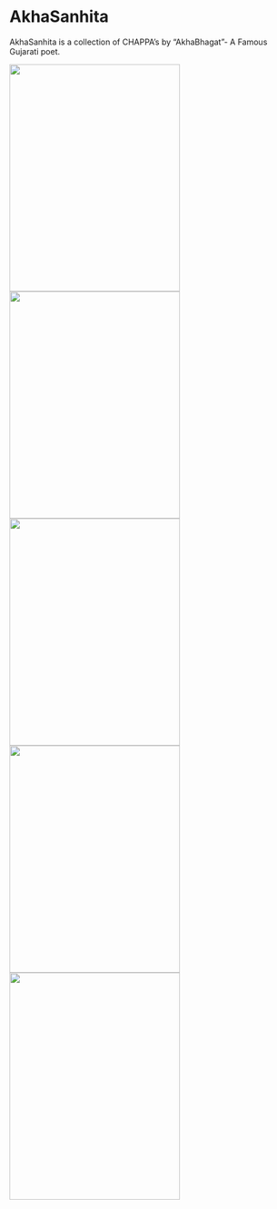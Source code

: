 # AkhaSanhita
AkhaSanhita is a collection of CHAPPA’s by “AkhaBhagat”- A Famous 
Gujarati poet.


<img src="https://user-images.githubusercontent.com/54990175/64533339-dd86ca00-d330-11e9-90ee-91befe1e8e50.png" width="300" height="400">
<img src="https://user-images.githubusercontent.com/54990175/64533311-cfd14480-d330-11e9-8636-dd0f73fc2d17.png" width="300" height="400">
<img src="https://user-images.githubusercontent.com/54990175/64533317-d2339e80-d330-11e9-8304-25ccf5b6d53a.png" width="300" height="400">
<img src="https://user-images.githubusercontent.com/54990175/64533324-d5c72580-d330-11e9-9cbd-b90e57fffd73.png" width="300" height="400">
<img src="https://user-images.githubusercontent.com/54990175/64533335-db247000-d330-11e9-831f-a5ad2cf42ca2.png" width="300" height="400">
